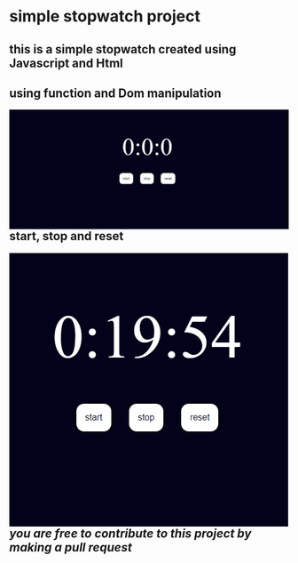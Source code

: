 # simple stopwatch project
## this is a simple stopwatch created using Javascript and Html
## using function and Dom manipulation
<img src="stopwatchDesktop.png"
     alt="stopwatch icon"
     style="float: left; margin-right: 10px;" />
## start, stop and reset 
<img src="stopwatch.png"
     alt="stopwatch"
     style="float: left; margin-right: 10px;" />
## <i> you are free to contribute to this project by making a pull request <i>

